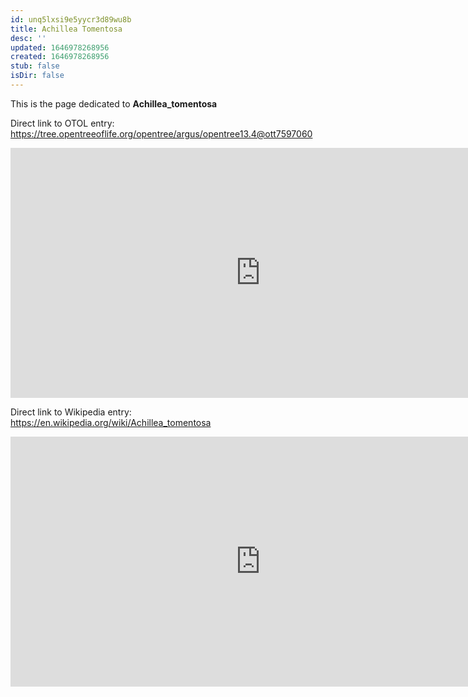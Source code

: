 ```yaml
---
id: unq5lxsi9e5yycr3d89wu8b
title: Achillea Tomentosa
desc: ''
updated: 1646978268956
created: 1646978268956
stub: false
isDir: false
---
```

This is the page dedicated to **Achillea_tomentosa**


Direct link to OTOL entry: https://tree.opentreeoflife.org/opentree/argus/opentree13.4@ott7597060



<html>
    <body>
    <iframe src="https://tree.opentreeoflife.org/opentree/argus/opentree13.4@ott7597060"
    width="800" height="400" frameborder="0" allowfullscreen> </iframe>
    </body>
</html>
    


Direct link to Wikipedia entry: https://en.wikipedia.org/wiki/Achillea_tomentosa



<html>
    <body>
    <iframe src="https://en.wikipedia.org/wiki/Achillea_tomentosa"
    width="800" height="400" frameborder="0" allowfullscreen> </iframe>
    </body>
</html>
    
